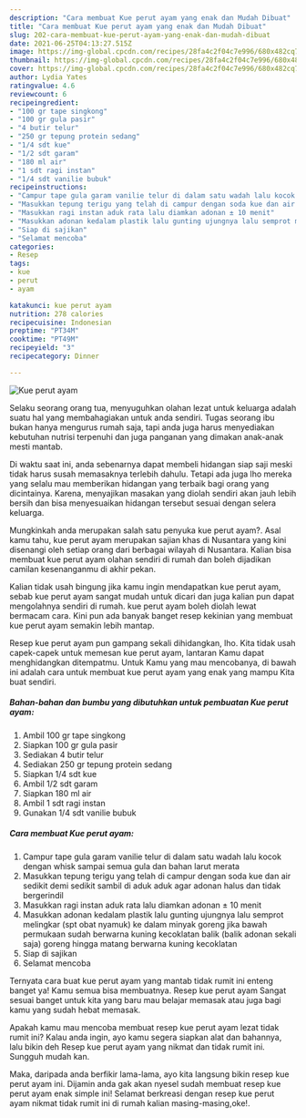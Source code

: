 ```yaml
---
description: "Cara membuat Kue perut ayam yang enak dan Mudah Dibuat"
title: "Cara membuat Kue perut ayam yang enak dan Mudah Dibuat"
slug: 202-cara-membuat-kue-perut-ayam-yang-enak-dan-mudah-dibuat
date: 2021-06-25T04:13:27.515Z
image: https://img-global.cpcdn.com/recipes/28fa4c2f04c7e996/680x482cq70/kue-perut-ayam-foto-resep-utama.jpg
thumbnail: https://img-global.cpcdn.com/recipes/28fa4c2f04c7e996/680x482cq70/kue-perut-ayam-foto-resep-utama.jpg
cover: https://img-global.cpcdn.com/recipes/28fa4c2f04c7e996/680x482cq70/kue-perut-ayam-foto-resep-utama.jpg
author: Lydia Yates
ratingvalue: 4.6
reviewcount: 6
recipeingredient:
- "100 gr tape singkong"
- "100 gr gula pasir"
- "4 butir telur"
- "250 gr tepung protein sedang"
- "1/4 sdt kue"
- "1/2 sdt garam"
- "180 ml air"
- "1 sdt ragi instan"
- "1/4 sdt vanilie bubuk"
recipeinstructions:
- "Campur tape gula garam vanilie telur di dalam satu wadah lalu kocok dengan whisk sampai semua gula dan bahan larut merata"
- "Masukkan tepung terigu yang telah di campur dengan soda kue dan air sedikit demi sedikit sambil di aduk aduk agar adonan halus dan tidak bergerindil"
- "Masukkan ragi instan aduk rata lalu diamkan adonan ± 10 menit"
- "Masukkan adonan kedalam plastik lalu gunting ujungnya lalu semprot melingkar (spt obat nyamuk) ke dalam minyak goreng jika bawah permukaan sudah berwarna kuning kecoklatan balik (balik adonan sekali saja) goreng hingga matang berwarna kuning kecoklatan"
- "Siap di sajikan"
- "Selamat mencoba"
categories:
- Resep
tags:
- kue
- perut
- ayam

katakunci: kue perut ayam 
nutrition: 278 calories
recipecuisine: Indonesian
preptime: "PT34M"
cooktime: "PT49M"
recipeyield: "3"
recipecategory: Dinner

---
```



![Kue perut ayam](https://img-global.cpcdn.com/recipes/28fa4c2f04c7e996/680x482cq70/kue-perut-ayam-foto-resep-utama.jpg)

Selaku seorang orang tua, menyuguhkan olahan lezat untuk keluarga adalah suatu hal yang membahagiakan untuk anda sendiri. Tugas seorang ibu bukan hanya mengurus rumah saja, tapi anda juga harus menyediakan kebutuhan nutrisi terpenuhi dan juga panganan yang dimakan anak-anak mesti mantab.

Di waktu  saat ini, anda sebenarnya dapat membeli hidangan siap saji meski tidak harus susah memasaknya terlebih dahulu. Tetapi ada juga lho mereka yang selalu mau memberikan hidangan yang terbaik bagi orang yang dicintainya. Karena, menyajikan masakan yang diolah sendiri akan jauh lebih bersih dan bisa menyesuaikan hidangan tersebut sesuai dengan selera keluarga. 



Mungkinkah anda merupakan salah satu penyuka kue perut ayam?. Asal kamu tahu, kue perut ayam merupakan sajian khas di Nusantara yang kini disenangi oleh setiap orang dari berbagai wilayah di Nusantara. Kalian bisa membuat kue perut ayam olahan sendiri di rumah dan boleh dijadikan camilan kesenanganmu di akhir pekan.

Kalian tidak usah bingung jika kamu ingin mendapatkan kue perut ayam, sebab kue perut ayam sangat mudah untuk dicari dan juga kalian pun dapat mengolahnya sendiri di rumah. kue perut ayam boleh diolah lewat bermacam cara. Kini pun ada banyak banget resep kekinian yang membuat kue perut ayam semakin lebih mantap.

Resep kue perut ayam pun gampang sekali dihidangkan, lho. Kita tidak usah capek-capek untuk memesan kue perut ayam, lantaran Kamu dapat menghidangkan ditempatmu. Untuk Kamu yang mau mencobanya, di bawah ini adalah cara untuk membuat kue perut ayam yang enak yang mampu Kita buat sendiri.

<!--inarticleads1-->

##### Bahan-bahan dan bumbu yang dibutuhkan untuk pembuatan Kue perut ayam:

1. Ambil 100 gr tape singkong
1. Siapkan 100 gr gula pasir
1. Sediakan 4 butir telur
1. Sediakan 250 gr tepung protein sedang
1. Siapkan 1/4 sdt kue
1. Ambil 1/2 sdt garam
1. Siapkan 180 ml air
1. Ambil 1 sdt ragi instan
1. Gunakan 1/4 sdt vanilie bubuk




<!--inarticleads2-->

##### Cara membuat Kue perut ayam:

1. Campur tape gula garam vanilie telur di dalam satu wadah lalu kocok dengan whisk sampai semua gula dan bahan larut merata
1. Masukkan tepung terigu yang telah di campur dengan soda kue dan air sedikit demi sedikit sambil di aduk aduk agar adonan halus dan tidak bergerindil
1. Masukkan ragi instan aduk rata lalu diamkan adonan ± 10 menit
1. Masukkan adonan kedalam plastik lalu gunting ujungnya lalu semprot melingkar (spt obat nyamuk) ke dalam minyak goreng jika bawah permukaan sudah berwarna kuning kecoklatan balik (balik adonan sekali saja) goreng hingga matang berwarna kuning kecoklatan
1. Siap di sajikan
1. Selamat mencoba




Ternyata cara buat kue perut ayam yang mantab tidak rumit ini enteng banget ya! Kamu semua bisa membuatnya. Resep kue perut ayam Sangat sesuai banget untuk kita yang baru mau belajar memasak atau juga bagi kamu yang sudah hebat memasak.

Apakah kamu mau mencoba membuat resep kue perut ayam lezat tidak rumit ini? Kalau anda ingin, ayo kamu segera siapkan alat dan bahannya, lalu bikin deh Resep kue perut ayam yang nikmat dan tidak rumit ini. Sungguh mudah kan. 

Maka, daripada anda berfikir lama-lama, ayo kita langsung bikin resep kue perut ayam ini. Dijamin anda gak akan nyesel sudah membuat resep kue perut ayam enak simple ini! Selamat berkreasi dengan resep kue perut ayam nikmat tidak rumit ini di rumah kalian masing-masing,oke!.

